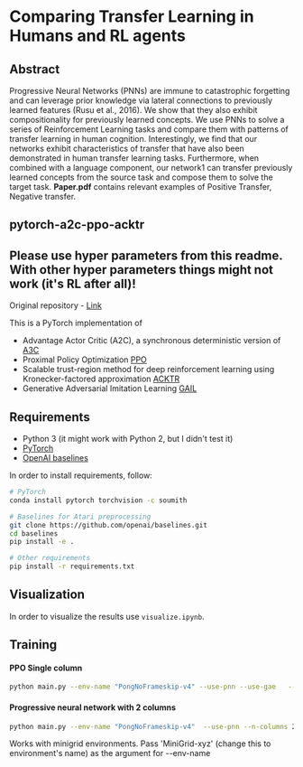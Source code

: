 # Comparing Transfer Learning in Humans and RL agents

## Abstract
Progressive Neural Networks (PNNs) are immune to catastrophic forgetting and can leverage prior knowledge via lateral connections to previously learned features (Rusu et al., 2016). We show that they also exhibit compositionality for previously learned concepts. We use PNNs to solve a series of Reinforcement Learning tasks and compare them with patterns of transfer learning in human cognition. Interestingly, we find that our networks exhibit characteristics of transfer that have also been demonstrated in human transfer learning tasks. Furthermore, when combined with a language component, our network1 can transfer previously learned concepts from the source task and compose them to solve the target task. **Paper.pdf** contains relevant examples of Positive Transfer, Negative transfer. 
## pytorch-a2c-ppo-acktr

## Please use hyper parameters from this readme. With other hyper parameters things might not work (it's RL after all)!

Original repository - [Link](https://github.com/ikostrikov/pytorch-a2c-ppo-acktr-gail)

This is a PyTorch implementation of
* Advantage Actor Critic (A2C), a synchronous deterministic version of [A3C](https://arxiv.org/pdf/1602.01783v1.pdf)
* Proximal Policy Optimization [PPO](https://arxiv.org/pdf/1707.06347.pdf)
* Scalable trust-region method for deep reinforcement learning using Kronecker-factored approximation [ACKTR](https://arxiv.org/abs/1708.05144)
* Generative Adversarial Imitation Learning [GAIL](https://arxiv.org/abs/1606.03476)



## Requirements

* Python 3 (it might work with Python 2, but I didn't test it)
* [PyTorch](http://pytorch.org/)
* [OpenAI baselines](https://github.com/openai/baselines)

In order to install requirements, follow:

```bash
# PyTorch
conda install pytorch torchvision -c soumith

# Baselines for Atari preprocessing
git clone https://github.com/openai/baselines.git
cd baselines
pip install -e .

# Other requirements
pip install -r requirements.txt
```


## Visualization

In order to visualize the results use ```visualize.ipynb```.


## Training

#### PPO Single column

```bash
python main.py --env-name "PongNoFrameskip-v4" --use-pnn --use-gae   --num-processes 8 --num-steps 128 --num-mini-batch 4  --use-linear-lr-decay 
```

#### Progressive neural network with 2 columns

```bash
python main.py --env-name "PongNoFrameskip-v4"  --use-pnn --n-columns 2 --pnn-paths "path_to_trained_model_from_previous_runs"  --use-gae   --num-processes 8 --num-steps 128 --num-mini-batch 4  --use-linear-lr-decay 
```

Works with minigrid environments. Pass 'MiniGrid-xyz' (change this to environment's name) as the argument for --env-name
